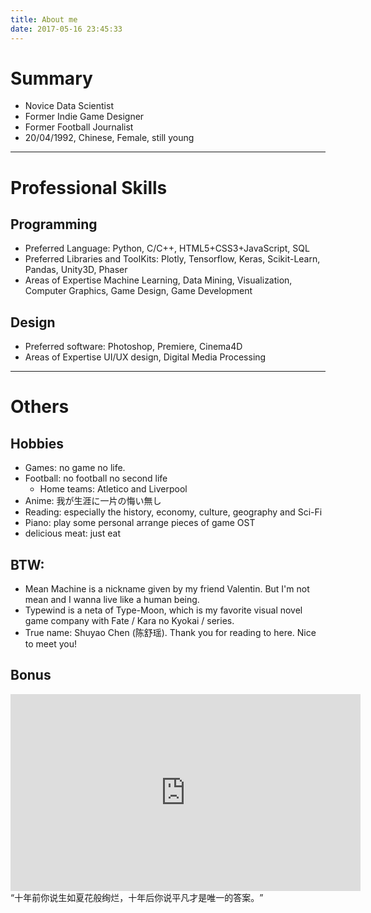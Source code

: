```yaml
---
title: About me
date: 2017-05-16 23:45:33
---
```


# Summary
 - Novice Data Scientist
 - Former Indie Game Designer
 - Former Football Journalist 
 - 20/04/1992, Chinese, Female, still young

---

# Professional Skills
## Programming
- Preferred Language:
Python, C/C++, HTML5+CSS3+JavaScript, SQL
- Preferred Libraries and ToolKits:
Plotly, Tensorflow, Keras, Scikit-Learn, Pandas, Unity3D, Phaser
- Areas of Expertise
Machine Learning, Data Mining, Visualization, Computer Graphics, Game Design, Game Development

## Design
- Preferred software:
Photoshop, Premiere, Cinema4D
- Areas of Expertise
UI/UX design, Digital Media Processing
---

# Others
## Hobbies
- Games: no game no life. 
- Football: no football no second life
    + Home teams: Atletico and Liverpool
- Anime: 我が生涯に一片の悔い無し
- Reading: especially the history, economy, culture, geography and Sci-Fi
- Piano: play some personal arrange pieces of game OST
- delicious meat: just eat

## BTW:  
- Mean Machine is a nickname given by my friend Valentin. But I'm not mean and I wanna live like a human being.
- Typewind is a neta of Type-Moon, which is my favorite visual novel game company with Fate / Kara no Kyokai / series.
- True name: Shuyao Chen (陈舒瑶). Thank you for reading to here. Nice to meet you! 

## Bonus
<iframe width="560" height="315" src="https://www.youtube.com/embed/x90bdj7_Dgg" frameborder="0" allowfullscreen></iframe>
“十年前你说生如夏花般绚烂，十年后你说平凡才是唯一的答案。﻿”






